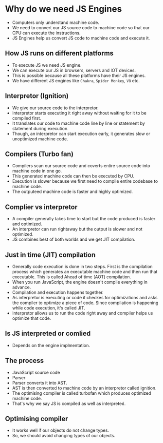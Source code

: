 # Why do we need JS Engines

- Computers only understand machine code.
- We need to convert our JS source code to machine code so that our CPU can execute the instructions.
- JS Engines help us convert JS code to machine code and execute it.

## How JS runs on different platforms

- To execute JS we need JS engine.
- We can execute our JS in browsers, servers and IOT devices.
- This is possible because all these platforms have their JS engines.
- We have different JS engines like `Chakra`, `Spider Monkey`, `V8` etc.

## Interpretor (Ignition)

- We give our source code to the interpretor.
- Interpretor starts executing it right away without waiting for it to be compiled first.
- It translates our code to machine code line by line or statement by statement during execution.
- Though, an interpretor can start execution early, it generates slow or unoptimized machine code.

## Compilers (Turbo fan)

- Compilers scan our source code and coverts entire source code into machine code in one go.
- This generated machine code can then be executed by CPU.
- Execution is slower because we first need to compile entire codebase to machine code.
- The outputeed machine code is faster and highly optimized.

## Complier vs interpretor

- A compiler generally takes time to start but the code produced is faster and optimized.
- An interpretor can run rightaway but the output is slower and not optimized.
- JS combines best of both worlds and we get JIT compilation.

## Just in time (JIT) compilation

- Generally code execution is done in two steps. First is the compilation process which generates an executable machine code and then run that executable. This is called Ahead of time (AOT) compilation.
- When you run JavaScript, the engine doesn't compile everything in advance.
- Compilation and execution happens together.
- As interpretor is executing or code it checkes for optimizations and asks the compiler to optimize a piece of code. Since compilation is happening while code execution, it's called JIT.
- Interpretor allows us to run the code right away and compiler helps us optimize that code.


## Is JS interpreted or comlied

- Depends on the engine implmentation.


## The process

- JavaScript source code
- Parser
- Parser converts it into AST.
- AST is then converted to machine code by an interpretor called ignition.
- The optimising compiler is called turbofan which produces optimized machine code.
- That's why we say JS is compiled as well as interpreted.

## Optimising compiler

- It works well if our objects do not change types.
- So, we should avoid changing types of our objects.
